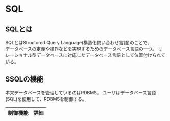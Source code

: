 # SQL

## SQLとは  
  SQLとはStructured Query Language(構造化問い合わせ言語)のことで、  
  データベースの定義や操作などを実現するためのデータベース言語の一つ。
  リレーショナル型データベースに対応したデータベース言語として位置付けられている。  

## SSQLの機能
  本来データベースを管理しているのはRDBMS。
  ユーザはデータベース言語(SQL)を使用して、RDBMSを制御する。

  |制御機能|詳細|
  |-------|---|